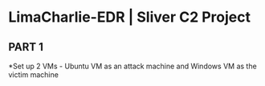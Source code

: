 # LimaCharlie-EDR | Sliver C2 Project
<h2>PART 1</h2>
*Set up 2 VMs - Ubuntu VM as an attack machine and Windows VM as the victim machine
